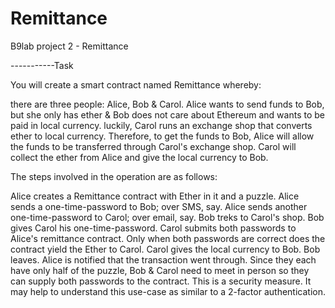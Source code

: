 # Remittance
B9lab project 2 - Remittance

-----------Task

You will create a smart contract named Remittance whereby:

there are three people: Alice, Bob & Carol.
Alice wants to send funds to Bob, but she only has ether & Bob does not care about Ethereum and wants to be paid in local currency.
luckily, Carol runs an exchange shop that converts ether to local currency.
Therefore, to get the funds to Bob, Alice will allow the funds to be transferred through Carol's exchange shop. Carol will collect the ether from Alice and give the local currency to Bob.

The steps involved in the operation are as follows:

Alice creates a Remittance contract with Ether in it and a puzzle.
Alice sends a one-time-password to Bob; over SMS, say.
Alice sends another one-time-password to Carol; over email, say.
Bob treks to Carol's shop.
Bob gives Carol his one-time-password.
Carol submits both passwords to Alice's remittance contract.
Only when both passwords are correct does the contract yield the Ether to Carol.
Carol gives the local currency to Bob.
Bob leaves.
Alice is notified that the transaction went through.
Since they each have only half of the puzzle, Bob & Carol need to meet in person so they can supply both passwords to the contract. This is a security measure. It may help to understand this use-case as similar to a 2-factor authentication.
